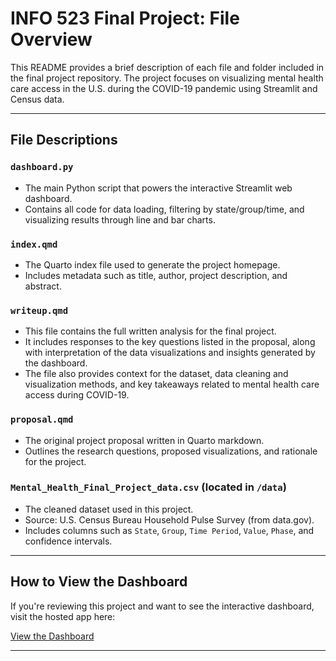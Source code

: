 # INFO 523 Final Project: File Overview

This README provides a brief description of each file and folder included in the final project repository. The project focuses on visualizing mental health care access in the U.S. during the COVID-19 pandemic using Streamlit and Census data.

---

## File Descriptions

### `dashboard.py`
- The main Python script that powers the interactive Streamlit web dashboard.
- Contains all code for data loading, filtering by state/group/time, and visualizing results through line and bar charts.

### `index.qmd`
- The Quarto index file used to generate the project homepage.
- Includes metadata such as title, author, project description, and abstract.

### `writeup.qmd`
- This file contains the full written analysis for the final project.
- It includes responses to the key questions listed in the proposal, along with interpretation of the data visualizations and insights generated by the dashboard.
- The file also provides context for the dataset, data cleaning and visualization methods, and key takeaways related to mental health care access during COVID-19.

### `proposal.qmd`
- The original project proposal written in Quarto markdown.
- Outlines the research questions, proposed visualizations, and rationale for the project.

### `Mental_Health_Final_Project_data.csv` (located in `/data`)
- The cleaned dataset used in this project.
- Source: U.S. Census Bureau Household Pulse Survey (from data.gov).
- Includes columns such as `State`, `Group`, `Time Period`, `Value`, `Phase`, and confidence intervals.

---

## How to View the Dashboard

If you're reviewing this project and want to see the interactive dashboard, visit the hosted app here:

[View the Dashboard](https://fictional-waddle-7vx97qvjv65vhr5p9-8503.app.github.dev/)

---

